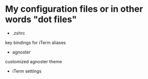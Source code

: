 # My configuration files or in other words "dot files"

- .zshrc

key bindings for iTerm
aliases

- agnoster

customized agnoster theme

- iTerm settings
